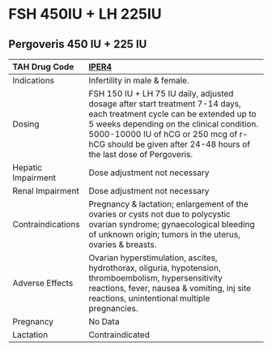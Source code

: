 # FSH 450IU + LH 225IU

## Pergoveris 450 IU + 225 IU

| TAH Drug Code      | [**IPER4**](https://www.tahsda.org.tw/drugs/hissearch.php?drug_code=IPER4)                                                                                                                                                                                                       |
|:-------------------|:---------------------------------------------------------------------------------------------------------------------------------------------------------------------------------------------------------------------------------------------------------------------------------|
| Indications        | Infertility in male & female.                                                                                                                                                                                                                                                    |
| Dosing             | FSH 150 IU + LH 75 IU daily, adjusted dosage after start treatment 7-14 days, each treatment cycle can be extended up to 5 weeks depending on the clinical condition. 5000-10000 IU of hCG or 250 mcg of r-hCG should be given after 24-48 hours of the last dose of Pergoveris. |
| Hepatic Impairment | Dose adjustment not necessary                                                                                                                                                                                                                                                    |
| Renal Impairment   | Dose adjustment not necessary                                                                                                                                                                                                                                                    |
| Contraindications  | Pregnancy & lactation; enlargement of the ovaries or cysts not due to polycystic ovarian syndrome; gynaecological bleeding of unknown origin; tumors in the uterus, ovaries & breasts.                                                                                           |
| Adverse Effects    | Ovarian hyperstimulation, ascites, hydrothorax, oliguria, hypotension, thromboembolism, hypersensitivity reactions, fever, nausea & vomiting, inj site reactions, unintentional multiple pregnancies.                                                                            |
| Pregnancy          | No Data                                                                                                                                                                                                                                                                          |
| Lactation          | Contraindicated                                                                                                                                                                                                                                                                  |

